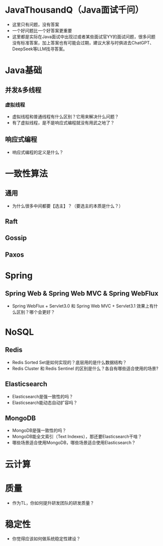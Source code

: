 # JavaThousandQ（Java面试千问）
* 这里只有问题，没有答案
* 一个好问题比一个好答案更重要
* 这里都是实际在Java面试中出现过或者某些面试官YY的面试问题，很多问题没有标准答案，加上答案也有可能会过期，建议大家与时俱进去ChatGPT、DeepSeek等LLM找寻答案。

# Java基础

## 并发&多线程
### 虚拟线程
* 虚拟线程和普通线程有什么区别？它用来解决什么问题？
* 有了虚拟线程，是不是响应式编程就没有用武之地了？

## 响应式编程
* 响应式编程的定义是什么？


# 一致性算法

## 通用
* 为什么很多中间都要【选主】？（要选主的本质是什么？）

## Raft

## Gossip

## Paxos


# Spring
## Spring Web & Spring Web MVC & Spring WebFlux
* Spring WebFlux + Servlet3.0 和 Spring Web MVC + Servlet3.1 效果上有什么区别？哪个会更好？

# NoSQL
## Redis
* Redis Sorted Set是如何实现的？底层用的是什么数据结构？
* Redis Cluster 和 Redis Sentinel 的区别是什么？各自有哪些适合使用的场景?

## Elasticsearch
* Elasticsearch是强一致性的吗？
* Elasticsearch能动态自动扩容吗？


## MongoDB
* MongoDB是强一致性的吗？
* MongoDB能全文索引（Text Indexes），那还要Elasticsearch干啥？
* 哪些场景适合使用MongoDB，哪些场景适合使用Elasticsearch？






# 云计算

# 质量
* 作为TL，你如何提升研发团队的研发质量？

# 稳定性
* 你觉得应该如何做系统稳定性建设？


